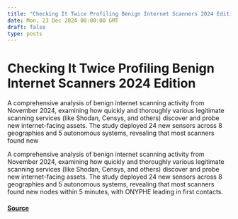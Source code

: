 ```yaml
---
title: "Checking It Twice Profiling Benign Internet Scanners 2024 Edition"
date: Mon, 23 Dec 2024 00:00:00 GMT
draft: false
type: posts
---
```

# Checking It Twice Profiling Benign Internet Scanners 2024 Edition





A comprehensive analysis of benign internet scanning activity from November 2024, examining how quickly and thoroughly various legitimate scanning services (like Shodan, Censys, and others) discover and probe new internet-facing assets. The study deployed 24 new sensors across 8 geographies and 5 autonomous systems, revealing that most scanners found new

A comprehensive analysis of benign internet scanning activity from November 2024, examining how quickly and thoroughly various legitimate scanning services (like Shodan, Censys, and others) discover and probe new internet-facing assets. The study deployed 24 new sensors across 8 geographies and 5 autonomous systems, revealing that most scanners found new nodes within 5 minutes, with ONYPHE leading in first contacts.

#### [Source](https://www.greynoise.io/blog/checking-it-twice-profiling-benign-internet-scanners----2024-edition)

